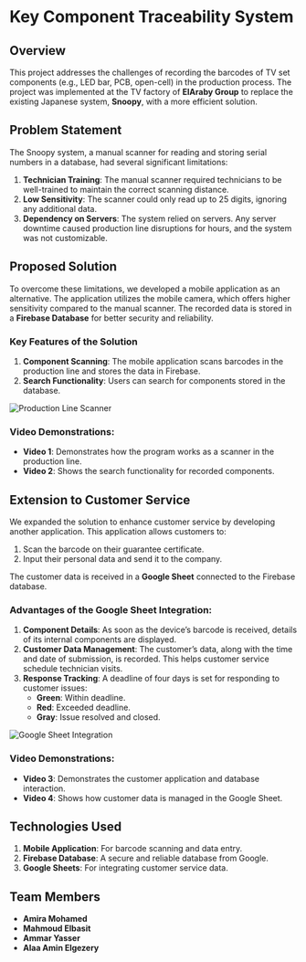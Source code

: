 # Key Component Traceability System

## Overview
This project addresses the challenges of recording the barcodes of TV set components (e.g., LED bar, PCB, open-cell) in the production process. The project was implemented at the TV factory of **ElAraby Group** to replace the existing Japanese system, **Snoopy**, with a more efficient solution.

## Problem Statement
The Snoopy system, a manual scanner for reading and storing serial numbers in a database, had several significant limitations:

1. **Technician Training**: The manual scanner required technicians to be well-trained to maintain the correct scanning distance.
2. **Low Sensitivity**: The scanner could only read up to 25 digits, ignoring any additional data.
3. **Dependency on Servers**: The system relied on servers. Any server downtime caused production line disruptions for hours, and the system was not customizable.

## Proposed Solution
To overcome these limitations, we developed a mobile application as an alternative. The application utilizes the mobile camera, which offers higher sensitivity compared to the manual scanner. The recorded data is stored in a **Firebase Database** for better security and reliability.

### Key Features of the Solution
1. **Component Scanning**: The mobile application scans barcodes in the production line and stores the data in Firebase.
2. **Search Functionality**: Users can search for components stored in the database.

![Production Line Scanner](image_A.png)

### Video Demonstrations:
- **Video 1**: Demonstrates how the program works as a scanner in the production line.
- **Video 2**: Shows the search functionality for recorded components.

## Extension to Customer Service
We expanded the solution to enhance customer service by developing another application. This application allows customers to:

1. Scan the barcode on their guarantee certificate.
2. Input their personal data and send it to the company.

The customer data is received in a **Google Sheet** connected to the Firebase database.

### Advantages of the Google Sheet Integration:
1. **Component Details**: As soon as the device’s barcode is received, details of its internal components are displayed.
2. **Customer Data Management**: The customer’s data, along with the time and date of submission, is recorded. This helps customer service schedule technician visits.
3. **Response Tracking**: A deadline of four days is set for responding to customer issues:
   - **Green**: Within deadline.
   - **Red**: Exceeded deadline.
   - **Gray**: Issue resolved and closed.

![Google Sheet Integration](image_5.png)

### Video Demonstrations:
- **Video 3**: Demonstrates the customer application and database interaction.
- **Video 4**: Shows how customer data is managed in the Google Sheet.

## Technologies Used
1. **Mobile Application**: For barcode scanning and data entry.
2. **Firebase Database**: A secure and reliable database from Google.
3. **Google Sheets**: For integrating customer service data.

## Team Members
- **Amira Mohamed**
- **Mahmoud Elbasit**
- **Ammar Yasser**
- **Alaa Amin Elgezery**

